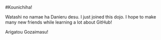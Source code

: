 #Kounichiha!

Watashi no namae ha Danieru desu.
I just joined this dojo. I hope to make many new friends while learning a lot about GitHub!

Arigatou Gozaimasu!
